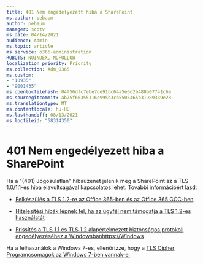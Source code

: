 ```yaml
---
title: 401 Nem engedélyezett hiba a SharePoint
ms.author: pebaum
author: pebaum
manager: scotv
ms.date: 04/14/2021
audience: Admin
ms.topic: article
ms.service: o365-administration
ROBOTS: NOINDEX, NOFOLLOW
localization_priority: Priority
ms.collection: Adm_O365
ms.custom:
- "10935"
- "9001435"
ms.openlocfilehash: 04f56dfc7ebe7de91bc64a5e6d2b480b07741c6e
ms.sourcegitcommit: ab75f66355116e995b3cb5505465b31989339e28
ms.translationtype: MT
ms.contentlocale: hu-HU
ms.lasthandoff: 08/13/2021
ms.locfileid: "58314350"
---
```

# <a name="401-unauthorized-error-in-sharepoint"></a>401 Nem engedélyezett hiba a SharePoint

Ha a "(401) Jogosulatlan" hibaüzenet jelenik meg a SharePoint az a TLS 1.0/1.1-es hiba elavultságával kapcsolatos lehet. További információért lásd:

- [Felkészülés a TLS 1.2-re az Office 365-ben és az Office 365 GCC-ben](https://docs.microsoft.com/microsoft-365/compliance/prepare-tls-1.2-in-office-365)

- [Hitelesítési hibák lépnek fel, ha az ügyfél nem támogatja a TLS 1.2-es használatát](https://docs.microsoft.com/sharepoint/troubleshoot/administration/authentication-errors-tls12-support)

- [Frissítés a TLS 1.1 és TLS 1.2 alapértelmezett biztonságos protokoll engedélyezéséhez a Windowsbanhttps://Windows](https://support.microsoft.com/topic/update-to-enable-tls-1-1-and-tls-1-2-as-default-secure-protocols-in-winhttp-in-windows-c4bd73d2-31d7-761e-0178-11268bb10392)

Ha a felhasználók a Windows 7-es, ellenőrizze, hogy a [TLS Cipher Programcsomagok az Windows 7-ben vannak-e.](https://docs.microsoft.com/windows/win32/secauthn/tls-cipher-suites-in-windows-7)